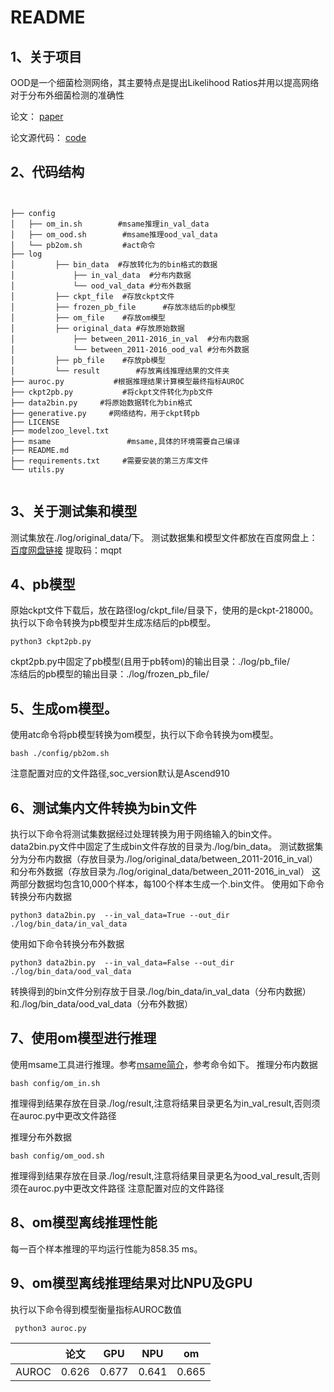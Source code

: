 # README

## 1、关于项目
OOD是一个细菌检测网络，其主要特点是提出Likelihood Ratios并用以提高网络对于分布外细菌检测的准确性

论文： [paper](https://arxiv.org/abs/1906.02845) 

论文源代码： [code](https://github.com/google-research/google-research/tree/master/genomics_ood) 

## 2、代码结构
```


├── config               
│   ├── om_in.sh        #msame推理in_val_data
│   ├── om_ood.sh        #msame推理ood_val_data
│   └── pb2om.sh         #act命令
├── log
│         ├── bin_data  #存放转化为的bin格式的数据
│             ├── in_val_data  #分布内数据 
│             └── ood_val_data #分布外数据
│         ├── ckpt_file  #存放ckpt文件
│         ├── frozen_pb_file      #存放冻结后的pb模型
│         ├── om_file    #存放om模型
│         ├── original_data #存放原始数据
│             ├── between_2011-2016_in_val  #分布内数据 
│             └── between_2011-2016_ood_val #分布外数据
│         ├── pb_file    #存放pb模型
│         └── result        #存放离线推理结果的文件夹
├── auroc.py           #根据推理结果计算模型最终指标AUROC 
├── ckpt2pb.py           #将ckpt文件转化为pb文件 
├── data2bin.py     #将原始数据转化为bin格式
├── generative.py     #网络结构，用于ckpt转pb
├── LICENSE
├── modelzoo_level.txt
├── msame                 #msame,具体的环境需要自己编译
├── README.md
├── requirements.txt     #需要安装的第三方库文件
└── utils.py      


```
## 3、关于测试集和模型

测试集放在./log/original_data/下。
测试数据集和模型文件都放在百度网盘上：[百度网盘链接](链接：https://pan.baidu.com/s/1wDSn-rkcyE2Hjr6lQCxw9w?pwd=mqpt 
) 
提取码：mqpt
## 4、pb模型

原始ckpt文件下载后，放在路径log/ckpt_file/目录下，使用的是ckpt-218000。执行以下命令转换为pb模型并生成冻结后的pb模型。

```
python3 ckpt2pb.py 
```
ckpt2pb.py中固定了pb模型(且用于pb转om)的输出目录：./log/pb_file/ \
冻结后的pb模型的输出目录：./log/frozen_pb_file/


## 5、生成om模型。

使用atc命令将pb模型转换为om模型，执行以下命令转换为om模型。

```
bash ./config/pb2om.sh
```

注意配置对应的文件路径,soc_version默认是Ascend910

## 6、测试集内文件转换为bin文件

执行以下命令将测试集数据经过处理转换为用于网络输入的bin文件。data2bin.py文件中固定了生成bin文件存放的目录为./log/bin_data。
测试数据集分为分布内数据（存放目录为./log/original_data/between_2011-2016_in_val）和分布外数据（存放目录为./log/original_data/between_2011-2016_in_val）
这两部分数据均包含10,000个样本，每100个样本生成一个.bin文件。
使用如下命令转换分布内数据
```
python3 data2bin.py  --in_val_data=True --out_dir ./log/bin_data/in_val_data
```
使用如下命令转换分布外数据
```
python3 data2bin.py  --in_val_data=False --out_dir ./log/bin_data/ood_val_data
```
转换得到的bin文件分别存放于目录./log/bin_data/in_val_data（分布内数据）和./log/bin_data/ood_val_data（分布外数据）
## 7、使用om模型进行推理

使用msame工具进行推理。参考[msame简介](https://gitee.com/ascend/tools/tree/master/msame)，参考命令如下。
推理分布内数据

```
bash config/om_in.sh
```
推理得到结果存放在目录./log/result,注意将结果目录更名为in_val_result,否则须在auroc.py中更改文件路径

推理分布外数据
```
bash config/om_ood.sh
```
推理得到结果存放在目录./log/result,注意将结果目录更名为ood_val_result,否则须在auroc.py中更改文件路径
注意配置对应的文件路径


## 8、om模型离线推理性能

每一百个样本推理的平均运行性能为858.35 ms。


## 9、om模型离线推理结果对比NPU及GPU

执行以下命令得到模型衡量指标AUROC数值

```
 python3 auroc.py
```
|   | 论文 | GPU | NPU | om |
|-------|------|------|------|------|
| AUROC | 0.626 | 0.677 | 0.641 | 0.665 |

